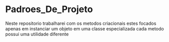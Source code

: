 # Padroes_De_Projeto

Neste repositorio trabalharei com os metodos criacionais estes focados apenas em instanciar um objeto em uma classe especializada
cada metodo possui uma utilidade diferente